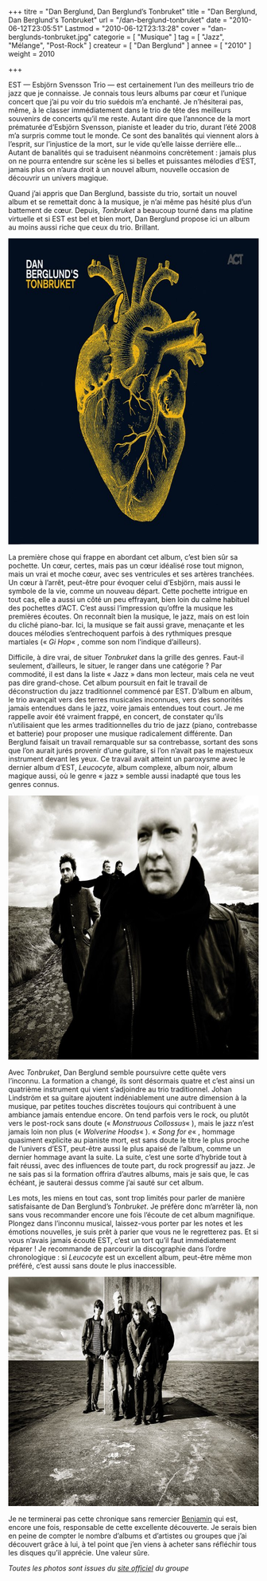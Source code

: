 +++
titre = "Dan Berglund, Dan Berglund&rsquo;s Tonbruket"
title = "Dan Berglund, Dan Berglund's Tonbruket"
url = "/dan-berglund-tonbruket"
date = "2010-06-12T23:05:51"
Lastmod = "2010-06-12T23:13:28"
cover = "dan-berglunds-tonbruket.jpg"
categorie = [ "Musique" ]
tag = [ "Jazz", "Mélange", "Post-Rock" ]
createur = [ "Dan Berglund" ]
annee = [ "2010" ]
weight = 2010

+++

<p>EST — Esbjörn Svensson Trio — est certainement l&rsquo;un des meilleurs trio de jazz que je connaisse. Je connais tous leurs albums par cœur et l&rsquo;unique concert que j&rsquo;ai pu voir du trio suédois m&rsquo;a enchanté. Je n&rsquo;hésiterai pas, même, à le classer immédiatement dans le trio de tête des meilleurs souvenirs de concerts qu&rsquo;il me reste. Autant dire que l&rsquo;annonce de la mort prématurée d&rsquo;Esbjörn Svensson, pianiste et leader du trio, durant l&rsquo;été 2008 m&rsquo;a surpris comme tout le monde. Ce sont des banalités qui viennent alors à l&rsquo;esprit, sur l&rsquo;injustice de la mort, sur le vide qu&rsquo;elle laisse derrière elle… Autant de banalités qui se traduisent néanmoins concrètement : jamais plus on ne pourra entendre sur scène les si belles et puissantes mélodies d&rsquo;EST, jamais plus on n’aura droit à un nouvel album, nouvelle occasion de découvrir un univers magique.</p>
<p>Quand j&rsquo;ai appris que Dan Berglund, bassiste du trio, sortait un nouvel album et se remettait donc à la musique, je n&rsquo;ai même pas hésité plus d&rsquo;un battement de cœur. Depuis, <em>Tonbruket</em> a beaucoup tourné dans ma platine virtuelle et si EST est bel et bien mort, Dan Berglund propose ici un album au moins aussi riche que ceux du trio. Brillant.</p>
<div style="text-align: center;"><img class="aligncenter" src="dan-berglunds-tonbruket.jpg" border="0" alt="dan-berglunds-tonbruket.jpg" width="690" height="614" /></div>
<p>La première chose qui frappe en abordant cet album, c&rsquo;est bien sûr sa pochette. Un cœur, certes, mais pas un cœur idéalisé rose tout mignon, mais un vrai et moche cœur, avec ses ventricules et ses artères tranchées. Un cœur à l&rsquo;arrêt, peut-être pour évoquer celui d&rsquo;Esbjörn, mais aussi le symbole de la vie, comme un nouveau départ. Cette pochette intrigue en tout cas, elle a aussi un côté un peu effrayant, bien loin du calme habituel des pochettes d&rsquo;ACT. C&rsquo;est aussi l&rsquo;impression qu&rsquo;offre la musique les premières écoutes. On reconnaît bien la musique, le jazz, mais on est loin du cliché piano-bar. Ici, la musique se fait aussi grave, menaçante et les douces mélodies s&rsquo;entrechoquent parfois à des rythmiques presque martiales (&laquo;&nbsp;<em>Gi Hop</em>&laquo;&nbsp;, comme son nom l&rsquo;indique d&rsquo;ailleurs).</p>
<p>Difficile, à dire vrai, de situer <em>Tonbruket</em> dans la grille des genres. Faut-il seulement, d&rsquo;ailleurs, le situer, le ranger dans une catégorie ? Par commodité, il est dans la liste &laquo;&nbsp;Jazz&nbsp;&raquo; dans mon lecteur, mais cela ne veut pas dire grand-chose. Cet album poursuit en fait le travail de déconstruction du jazz traditionnel commencé par EST. D&rsquo;album en album, le trio avançait vers des terres musicales inconnues, vers des sonorités jamais entendues dans le jazz, voire jamais entendues tout court. Je me rappelle avoir été vraiment frappé, en concert, de constater qu&rsquo;ils n&rsquo;utilisaient que les armes traditionnelles du trio de jazz (piano, contrebasse et batterie) pour proposer une musique radicalement différente. Dan Berglund faisait un travail remarquable sur sa contrebasse, sortant des sons que l&rsquo;on aurait jurés provenir d&rsquo;une guitare, si l&rsquo;on n&rsquo;avait pas le majestueux instrument devant les yeux. Ce travail avait atteint un paroxysme avec le dernier album d&rsquo;EST, <em>Leucocyte</em>, album complexe, album noir, album magique aussi, où le genre &laquo;&nbsp;jazz&nbsp;&raquo; semble aussi inadapté que tous les genres connus.</p>
<div style="text-align: center;"><img class="aligncenter" src="berglund.jpg" border="0" alt="berglund.jpg" width="690" height="530" /></div>
<p>Avec <em>Tonbruket</em>, Dan Berglund semble poursuivre cette quête vers l&rsquo;inconnu. La formation a changé, ils sont désormais quatre et c&rsquo;est ainsi un quatrième instrument qui vient s&rsquo;adjoindre au trio traditionnel. Johan Lindström et sa guitare ajoutent indéniablement une autre dimension à la musique, par petites touches discrètes toujours qui contribuent à une ambiance jamais entendue encore. On tend parfois vers le rock, ou plutôt vers le post-rock sans doute (&laquo;&nbsp;<em>Monstruous Collossus</em>&laquo;&nbsp;), mais le jazz n&rsquo;est jamais loin non plus (&laquo;&nbsp;<em>Wolverine Hoods</em>&laquo;&nbsp;). &laquo;&nbsp;<em>Song for e</em>&laquo;&nbsp;, hommage quasiment explicite au pianiste mort, est sans doute le titre le plus proche de l&rsquo;univers d&rsquo;EST, peut-être aussi le plus apaisé de l&rsquo;album, comme un dernier hommage avant la suite. La suite, c&rsquo;est une sorte d&rsquo;hybride tout à fait réussi, avec des influences de toute part, du rock progressif au jazz. Je ne sais pas si la formation offrira d&rsquo;autres albums, mais je sais que, le cas échéant, je sauterai dessus comme j&rsquo;ai sauté sur cet album.</p>
<p>Les mots, les miens en tout cas, sont trop limités pour parler de manière satisfaisante de Dan Berglund&rsquo;s <em>Tonbruket</em>. Je préfère donc m&rsquo;arrêter là, non sans vous recommander encore une fois l&rsquo;écoute de cet album magnifique. Plongez dans l&rsquo;inconnu musical, laissez-vous porter par les notes et les émotions nouvelles, je suis prêt à parier que vous ne le regretterez pas. Et si vous n&rsquo;avais jamais écouté EST, c&rsquo;est un tort qu&rsquo;il faut immédiatement réparer ! Je recommande de parcourir la discographie dans l&rsquo;ordre chronologique : si <em>Leucocyte</em> est un excellent album, peut-être même mon préféré, c&rsquo;est aussi sans doute le plus inaccessible.</p>
<div style="text-align: center;"><img class="aligncenter" src="dan-berglund-tonbruket-band.jpg" border="0" alt="dan-berglund-tonbruket-band.jpg" width="690" height="460" /></div>
<p>Je ne terminerai pas cette chronique sans remercier <a href="http://www.playlistsociety.fr/2010/05/dan-berglung-tonbruket-8510.html">Benjamin</a> qui est, encore une fois, responsable de cette excellente découverte. Je serais bien en peine de compter le nombre d&rsquo;albums et d&rsquo;artistes ou groupes que j&rsquo;ai découvert grâce à lui, à tel point que j&rsquo;en viens à acheter sans réfléchir tous les disques qu&rsquo;il apprécie. Une valeur sûre.</p>
<p><em>Toutes les photos sont issues du <a href="http://www.tonbruket.com/photos.html">site officiel</a> du groupe</em></p>

